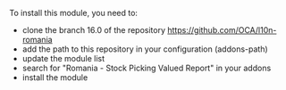 To install this module, you need to:

- clone the branch 16.0 of the repository
  <https://github.com/OCA/l10n-romania>
- add the path to this repository in your configuration (addons-path)
- update the module list
- search for "Romania - Stock Picking Valued Report" in your addons
- install the module
